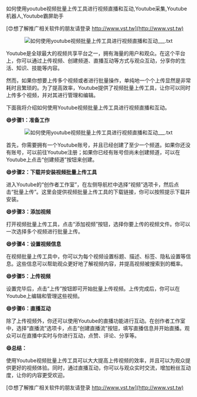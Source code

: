 如何使用youtube视频批量上传工具进行视频直播和互动,Youtube采集,Youtube机器人,Youtube霸屏助手

[😍想了解推广相关软件的朋友请登录 http://www.vst.tw](http://www.vst.tw)

 <center><img src="https://vst.tw/MP4/tuiguang/png/7.png" alt="如何使用youtube视频批量上传工具进行视频直播和互动___.txt"></center>

Youtube是全球最大的视频共享平台之一，拥有海量的用户和观众。在这个平台上，你可以通过上传视频、创建频道、直播互动等方式与观众互动，分享你的生活、知识、技能等内容。

然而，如果你想要上传多个视频或者进行批量操作，单纯地一个个上传显然是非常耗时且繁琐的。为了提高效率，Youtube提供了视频批量上传工具，让你可以同时上传多个视频，并对其进行管理和编辑。

下面我将介绍如何使用Youtube视频批量上传工具进行视频直播和互动。

**😄步骤1：准备工作**

 <center><img src="https://vst.tw/MP4/tuiguang/png/4.png" alt="如何使用youtube视频批量上传工具进行视频直播和互动___.txt"></center>

首先，你需要拥有一个Youtube账号，并且已经创建了至少一个频道。如果你还没有账号，可以前往Youtube注册；如果你已经有账号但尚未创建频道，可以在Youtube上点击“创建频道”按钮来创建。

**😄步骤2：下载并安装视频批量上传工具**

进入Youtube的“创作者工作室”，在左侧导航栏中选择“视频”选项卡，然后点击“批量上传”。这里会提供视频批量上传工具的下载链接，你可以按照提示下载并安装。

**😄步骤3：添加视频**

打开视频批量上传工具，点击“添加视频”按钮，选择你要上传的视频文件。你可以一次选择多个视频进行批量上传。

**😄步骤4：设置视频信息**

在视频批量上传工具中，你可以为每个视频设置标题、描述、标签、隐私设置等信息。这些信息可以帮助观众更好地了解视频内容，并提高视频被搜索到的概率。

**😄步骤5：上传视频**

设置完毕后，点击“上传”按钮即可开始批量上传视频。上传完成后，你可以在Youtube上编辑和管理这些视频。

**😄步骤6：直播互动**

除了上传视频外，你还可以使用Youtube的直播功能进行互动。在创作者工作室中，选择“直播流”选项卡，点击“创建直播流”按钮，填写直播信息并开始直播。观众可以在直播中实时与你进行互动，点赞、评论、分享等。

**😄总结：**

使用Youtube视频批量上传工具可以大大提高上传视频的效率，并且可以为观众提供更好的视频体验。同时，通过直播互动，你可以与观众实时交流，增加粉丝互动度，让你的内容更受欢迎。

[😍想了解推广相关软件的朋友请登录 http://www.vst.tw](http://www.vst.tw)



